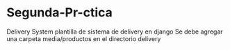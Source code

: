 # Segunda-Pr-ctica
Delivery System
plantilla de sistema de delivery en django
Se debe agregar una carpeta media/productos en el directorio delivery
